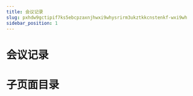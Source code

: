 ```yaml
---
title: 会议记录
slug: pxhdw9gctipif7ks5ebcpzaxnjhwxi9whysrirm3ukztkkcnstenkf-wxi9wh
sidebar_position: 1
---
```



# 会议记录

# 子页面目录

